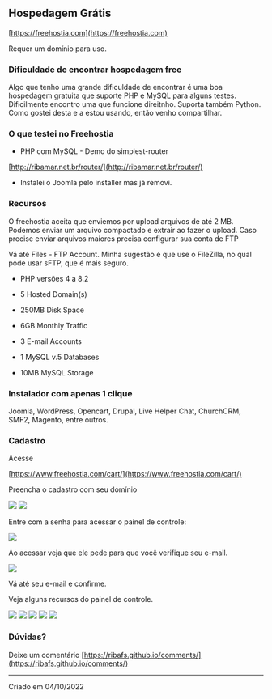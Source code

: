 ## Hospedagem Grátis

[https://freehostia.com](https://freehostia.com)

Requer um domínio para uso.


### Dificuldade de encontrar hospedagem free

Algo que tenho uma grande dificuldade de encontrar é uma boa hospedagem gratuita que suporte PHP e MySQL para alguns testes. Dificilmente encontro uma que funcione direitnho. Suporta também Python. Como gostei desta e a estou usando, então venho compartilhar.


### O que testei no Freehostia

- PHP com MySQL - Demo do simplest-router

[http://ribamar.net.br/router/](http://ribamar.net.br/router/)

- Instalei o Joomla pelo installer mas já removi.


### Recursos

O freehostia aceita que enviemos por upload arquivos de até 2 MB. Podemos enviar um arquivo compactado e extrair ao fazer o upload. Caso precise enviar arquivos maiores precisa configurar sua conta de FTP

Vá até Files - FTP Account. Minha sugestão é que use o FileZilla, no qual pode usar sFTP, que é mais seguro.

- PHP versões 4 a 8.2

- 5 Hosted Domain(s)
- 250MB Disk Space
- 6GB Monthly Traffic

- 3 E-mail Accounts
- 1 MySQL v.5 Databases
- 10MB MySQL Storage


### Instalador com apenas 1 clique

Joomla, WordPress, Opencart, Drupal, Live Helper Chat, ChurchCRM, SMF2, Magento, entre outros.


### Cadastro

Acesse

[https://www.freehostia.com/cart/](https://www.freehostia.com/cart/)

Preencha o cadastro com seu domínio

<img src="../../assets/img/hostingfree/freehostia4.png">

<img src="../../assets/img/hostingfree/freehostia5.png">

Entre com a senha para acessar o painel de controle:

<img src="../../assets/img/hostingfree/freehostia6.png">

Ao acessar veja que ele pede para que você verifique seu e-mail.

<img src="../../assets/img/hostingfree/freehostia7.png">

Vá até seu e-mail e confirme.

Veja alguns recursos do painel de controle.

<img src="../../assets/img/hostingfree/freehostia8.png">

<img src="../../assets/img/hostingfree/freehostia9.png">

<img src="../../assets/img/hostingfree/freehostia10.png">

<img src="../../assets/img/hostingfree/freehostia1.png">

<img src="../../assets/img/hostingfree/freehostia2.png">


### Dúvidas?

Deixe um comentário [https://ribafs.github.io/comments/](https://ribafs.github.io/comments/)

--------------------
Criado em 04/10/2022

